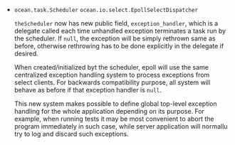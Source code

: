 * `ocean.task.Scheduler` `ocean.io.select.EpollSelectDispatcher`

  `theScheduler` now has new public field, `exception_handler`, which is a
  delegate called each time unhandled exception terminates a task run by the
  scheduler. If `null`, the exception will be simply rethrown same as before,
  otherwise rethrowing has to be done explicitly in the delegate if desired.

  When created/initialized byt the scheduler, epoll will use the same
  centralized exception handling system to process exceptions from select
  clients. For backwards compatibility purpose, all system will behave as before
  if that exception handler is `null`.

  This new system makes possible to define global top-level exception handling
  for the whole application depending on its purpose. For example, when running
  tests it may be most convenient to abort the program immediately in such case,
  while server application will normallu try to log and discard such exceptions.
